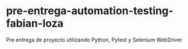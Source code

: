 # pre-entrega-automation-testing-fabian-loza
Pre entrega de proyecto utilizando Python, Pytest y Selenium WebDriver

